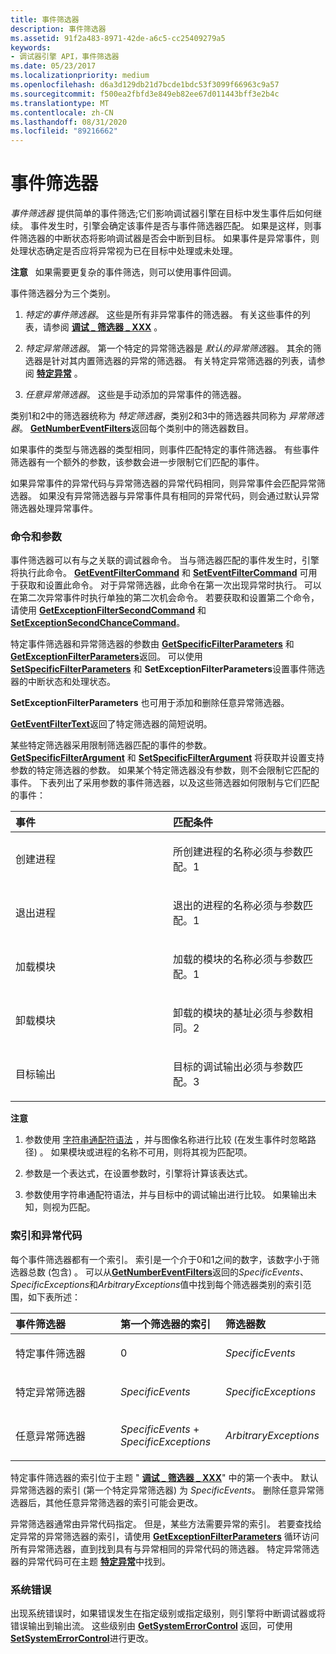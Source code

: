 ```yaml
---
title: 事件筛选器
description: 事件筛选器
ms.assetid: 91f2a483-8971-42de-a6c5-cc25409279a5
keywords:
- 调试器引擎 API，事件筛选器
ms.date: 05/23/2017
ms.localizationpriority: medium
ms.openlocfilehash: d6a3d129db21d7bcde1bdc53f3099f66963c9a57
ms.sourcegitcommit: f500ea2fbfd3e849eb82ee67d011443bff3e2b4c
ms.translationtype: MT
ms.contentlocale: zh-CN
ms.lasthandoff: 08/31/2020
ms.locfileid: "89216662"
---
```

# <a name="event-filters"></a>事件筛选器


*事件筛选器* 提供简单的事件筛选;它们影响调试器引擎在目标中发生事件后如何继续。 事件发生时，引擎会确定该事件是否与事件筛选器匹配。 如果是这样，则事件筛选器的中断状态将影响调试器是否会中断到目标。 如果事件是异常事件，则处理状态确定是否应将异常视为已在目标中处理或未处理。

**注意**   如果需要更复杂的事件筛选，则可以使用事件回调。

 

事件筛选器分为三个类别。

1.  *特定的事件筛选器*。 这些是所有非异常事件的筛选器。 有关这些事件的列表，请参阅 [**调试 \_ 筛选器 \_ XXX**](./debug-filter-xxx.md) 。

2.  *特定异常筛选器*。 第一个特定的异常筛选器是 *默认的异常筛选*器。 其余的筛选器是针对其内置筛选器的异常的筛选器。 有关特定异常筛选器的列表，请参阅 [**特定异常**](./specific-exceptions.md) 。

3.  *任意异常筛选器*。 这些是手动添加的异常事件的筛选器。

类别1和2中的筛选器统称为 *特定筛选器*，类别2和3中的筛选器共同称为 *异常筛选器*。 [**GetNumberEventFilters**](/windows-hardware/drivers/ddi/dbgeng/nf-dbgeng-idebugcontrol3-getnumbereventfilters)返回每个类别中的筛选器数目。

如果事件的类型与筛选器的类型相同，则事件匹配特定的事件筛选器。 有些事件筛选器有一个额外的参数，该参数会进一步限制它们匹配的事件。

如果异常事件的异常代码与异常筛选器的异常代码相同，则异常事件会匹配异常筛选器。 如果没有异常筛选器与异常事件具有相同的异常代码，则会通过默认异常筛选器处理异常事件。

### <a name="span-idcommands_and_parametersspanspan-idcommands_and_parametersspancommands-and-parameters"></a><span id="commands_and_parameters"></span><span id="COMMANDS_AND_PARAMETERS"></span>命令和参数

事件筛选器可以有与之关联的调试器命令。 当与筛选器匹配的事件发生时，引擎将执行此命令。 [**GetEventFilterCommand**](/windows-hardware/drivers/ddi/dbgeng/nf-dbgeng-idebugcontrol3-geteventfiltercommand) 和 [**SetEventFilterCommand**](/windows-hardware/drivers/ddi/dbgeng/nf-dbgeng-idebugcontrol3-seteventfiltercommand) 可用于获取和设置此命令。 对于异常筛选器，此命令在第一次出现异常时执行。 可以在第二次异常事件时执行单独的第二次机会命令。 若要获取和设置第二个命令，请使用 [**GetExceptionFilterSecondCommand**](/windows-hardware/drivers/ddi/dbgeng/nf-dbgeng-idebugcontrol3-getexceptionfiltersecondcommand) 和 [**SetExceptionSecondChanceCommand**](/windows-hardware/drivers/ddi/dbgeng/nf-dbgeng-idebugcontrol3-setexceptionfiltersecondcommand)。

特定事件筛选器和异常筛选器的参数由 [**GetSpecificFilterParameters**](/windows-hardware/drivers/ddi/dbgeng/nf-dbgeng-idebugcontrol3-getspecificfilterparameters) 和 [**GetExceptionFilterParameters**](/windows-hardware/drivers/ddi/dbgeng/nf-dbgeng-idebugcontrol3-setexceptionfilterparameters)返回。 可以使用 [**SetSpecificFilterParameters**](/windows-hardware/drivers/ddi/dbgeng/nf-dbgeng-idebugcontrol3-setspecificfilterparameters) 和 **SetExceptionFilterParameters**设置事件筛选器的中断状态和处理状态。

**SetExceptionFilterParameters** 也可用于添加和删除任意异常筛选器。

[**GetEventFilterText**](/windows-hardware/drivers/ddi/dbgeng/nf-dbgeng-idebugcontrol3-geteventfiltertext)返回了特定筛选器的简短说明。

某些特定筛选器采用限制筛选器匹配的事件的参数。 [**GetSpecificFilterArgument**](/windows-hardware/drivers/ddi/dbgeng/nf-dbgeng-idebugcontrol3-getspecificfilterargument) 和 [**SetSpecificFilterArgument**](/windows-hardware/drivers/ddi/dbgeng/nf-dbgeng-idebugcontrol3-setspecificfilterargument) 将获取并设置支持参数的特定筛选器的参数。 如果某个特定筛选器没有参数，则不会限制它匹配的事件。 下表列出了采用参数的事件筛选器，以及这些筛选器如何限制与它们匹配的事件：

<table>
<colgroup>
<col width="50%" />
<col width="50%" />
</colgroup>
<thead>
<tr class="header">
<th align="left">事件</th>
<th align="left">匹配条件</th>
</tr>
</thead>
<tbody>
<tr class="odd">
<td align="left"><p>创建进程</p></td>
<td align="left"><p>所创建进程的名称必须与参数匹配。1</p></td>
</tr>
<tr class="even">
<td align="left"><p>退出进程</p></td>
<td align="left"><p>退出的进程的名称必须与参数匹配。1</p></td>
</tr>
<tr class="odd">
<td align="left"><p>加载模块</p></td>
<td align="left"><p>加载的模块的名称必须与参数匹配。1</p></td>
</tr>
<tr class="even">
<td align="left"><p>卸载模块</p></td>
<td align="left"><p>卸载的模块的基址必须与参数相同。2</p></td>
</tr>
<tr class="odd">
<td align="left"><p>目标输出</p></td>
<td align="left"><p>目标的调试输出必须与参数匹配。3</p></td>
</tr>
</tbody>
</table>

 

**注意**  
1.  参数使用 [字符串通配符语法](string-wildcard-syntax.md) ，并与图像名称进行比较 (在发生事件时忽略路径) 。 如果模块或进程的名称不可用，则将其视为匹配项。

2.  参数是一个表达式，在设置参数时，引擎将计算该表达式。

3.  参数使用字符串通配符语法，并与目标中的调试输出进行比较。 如果输出未知，则视为匹配。

 

### <a name="span-idindex_and_exception_codespanspan-idindex_and_exception_codespanindex-and-exception-code"></a><span id="index_and_exception_code"></span><span id="INDEX_AND_EXCEPTION_CODE"></span>索引和异常代码

每个事件筛选器都有一个索引。 索引是一个介于0和1之间的数字，该数字小于筛选器总数 (包含) 。 可以从[**GetNumberEventFilters**](/windows-hardware/drivers/ddi/dbgeng/nf-dbgeng-idebugcontrol3-getnumbereventfilters)返回的*SpecificEvents*、 *SpecificExceptions*和*ArbitraryExceptions*值中找到每个筛选器类别的索引范围，如下表所述：

<table>
<colgroup>
<col width="33%" />
<col width="33%" />
<col width="33%" />
</colgroup>
<thead>
<tr class="header">
<th align="left">事件筛选器</th>
<th align="left">第一个筛选器的索引</th>
<th align="left">筛选器数</th>
</tr>
</thead>
<tbody>
<tr class="odd">
<td align="left"><p>特定事件筛选器</p></td>
<td align="left"><p>0</p></td>
<td align="left"><p><em>SpecificEvents</em></p></td>
</tr>
<tr class="even">
<td align="left"><p>特定异常筛选器</p></td>
<td align="left"><p><em>SpecificEvents</em></p></td>
<td align="left"><p><em>SpecificExceptions</em></p></td>
</tr>
<tr class="odd">
<td align="left"><p>任意异常筛选器</p></td>
<td align="left"><p><em>SpecificEvents</em> + <em>SpecificExceptions</em></p></td>
<td align="left"><p><em>ArbitraryExceptions</em></p></td>
</tr>
</tbody>
</table>

 

特定事件筛选器的索引位于主题 " [**调试 \_ 筛选器 \_ XXX**](./debug-filter-xxx.md)" 中的第一个表中。 默认异常筛选器的索引 (第一个特定异常筛选器) 为 *SpecificEvents*。 删除任意异常筛选器后，其他任意异常筛选器的索引可能会更改。

异常筛选器通常由异常代码指定。 但是，某些方法需要异常的索引。 若要查找给定异常的异常筛选器的索引，请使用 [**GetExceptionFilterParameters**](/windows-hardware/drivers/ddi/dbgeng/nf-dbgeng-idebugcontrol3-getexceptionfilterparameters) 循环访问所有异常筛选器，直到找到具有与异常相同的异常代码的筛选器。 特定异常筛选器的异常代码可在主题 [**特定异常**](./specific-exceptions.md)中找到。

### <a name="span-idsystem_errorsspanspan-idsystem_errorsspansystem-errors"></a><span id="system_errors"></span><span id="SYSTEM_ERRORS"></span>系统错误

出现系统错误时，如果错误发生在指定级别或指定级别，则引擎将中断调试器或将错误输出到输出流。 这些级别由 [**GetSystemErrorControl**](/windows-hardware/drivers/ddi/dbgeng/nf-dbgeng-idebugcontrol3-getsystemerrorcontrol) 返回，可使用 [**SetSystemErrorControl**](/windows-hardware/drivers/ddi/dbgeng/nf-dbgeng-idebugcontrol3-setsystemerrorcontrol)进行更改。

 

